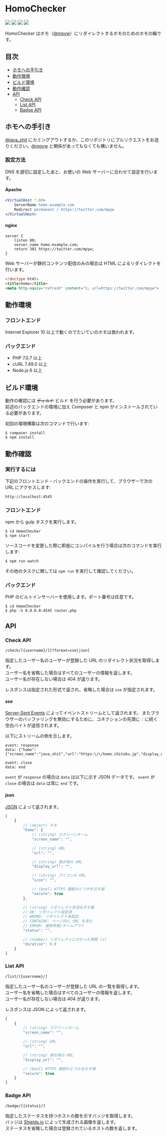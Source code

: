HomoChecker
===========

[![][travis-badge]][travis-link]
[![][dependencies-badge]][dependencies-link]
[![][climate-badge]][climate-link]
[![][homo-badge]][homo-link]

HomoChecker はホモ（[@mpyw](https://twitter.com/mpyw)）にリダイレクトするホモのためのホモの輪です。

## 目次

- [ホモへの手引き](#ホモへの手引き)
- [動作環境](#動作環境)
- [ビルド環境](#ビルド環境)
- [動作確認](#動作確認)
- [API](#api)
  - [Check API](#check-api)
  - [List API](#list-api)
  - [Badge API](#badge-api)

## ホモへの手引き

[@java_shit](https://twitter.com/java_shit) にカミングアウトするか、このリポジトリにプルリクエストをお送りください。[@mpyw](https://twitter.com/mpyw) と関係があってもなくても構いません。

### 設定方法

DNS を適切に設定したあと、お使いの Web サーバーに合わせて設定を行います。

#### Apache

```apache
<VirtualHost *:80>
    ServerName homo.example.com
    Redirect permanent / https://twitter.com/mpyw
</VirtualHost>
```

#### nginx

```nginx
server {
    listen 80;
    server_name homo.example.com;
    return 301 https://twitter.com/mpyw;
}
```

Web サーバーが静的コンテンツ配信のみの場合は HTML によるリダイレクトを行います。

```html
<!doctype html>
<title>homo</title>
<meta http-equiv="refresh" content="1; url=https://twitter.com/mpyw">
```

## 動作環境

### フロントエンド

Internet Explorer 10 以上で動くのでたいていのホモは救われます。

### バックエンド

- PHP 7.0.7 以上
- cURL 7.49.0 以上
- Node.js 6 以上

## ビルド環境

動作の確認には ~~ディルド~~ ビルド を行う必要があります。  
前述のバックエンドの環境に加え Composer と npm がインストールされている必要があります。

初回の環境構築は次のコマンドで行います:

```
$ composer install
$ npm install
```

## 動作確認

### 実行するには

下記のフロントエンド・バックエンドの操作を実行して、ブラウザーで次の URL にアクセスします:

```
http://localhost:4545
```

### フロントエンド

npm から gulp タスクを実行します。

```
$ cd HomoChecker
$ npm start
```

ソースコードを変更した際に即座にコンパイルを行う場合は次のコマンドを実行します:

```
$ npm run watch
```

その他のタスクに関しては `npm run` を実行して確認してください。

### バックエンド

PHP のビルトインサーバーを使用します。ポート番号は任意です。
```
$ cd HomoChecker
$ php -S 0.0.0.0:4545 router.php
```

## API

### Check API

```
/check/[{username}/][?format=sse|json]
```

指定したユーザー名のユーザーが登録した URL のリダイレクト状況を取得します。  
ユーザー名を省略した場合はすべてのユーザーの情報を返します。  
ユーザー名が存在しない場合は 404 が返ります。

レスポンスは指定された形式で返され、省略した場合は `sse` が指定されます。

#### sse

[Server-Sent Events](https://www.w3.org/TR/eventsource/) によってイベントストリームとして返されます。
またブラウザーのバッファリングを無効にするために、コネクションの先頭に `:` に続く空白バイトが送信されます。

以下にストリームの例を示します。

```
event: response
data: {"homo":{"screen_name":"java_shit","url":"https:\/\/homo.chitoku.jp","display_url":"homo.chitoku.jp","secure":true},"status":"OK","duration":0.45}

event: close
data: end
```

`event` が `response` の場合は `data` は以下に示す JSON データです。
`event` が `close` の場合は `data` は常に `end` です。

#### json

[JSON](http://www.json.org/) によって返されます。

```javascript
[
    {
        // (object) ホモ
        "homo": {
            // (string) スクリーンネーム
            "screen_name": "",

            // (string) URL
            "url": "",

            // (string) 表示用の URL
            "display_url": "",

            // (string) アイコンの URL
            "icon": "",

            // (bool) HTTPS 接続かどうかを示す値
            "secure": true
        },

        // (string) リダイレクト状況を示す値
        // OK: リダイレクト設定済
        // WRONG: リダイレクト未設定
        // CONTAINS: ページ内に URL を含む
        // ERROR: 接続失敗/タイムアウト
        "status": "",

        // (number) リダイレクトにかかった時間 (s)
        "duration": 0.0
    }
]
```

### List API

```
/list/[{username}/]
```

指定したユーザー名のユーザーが登録した URL の一覧を取得します。  
ユーザー名を省略した場合はすべてのユーザーの情報を返します。  
ユーザー名が存在しない場合は 404 が返ります。

レスポンスは JSON によって返されます。

```javascript
[
    {
        // (string) スクリーンネーム
        "screen_name": "",

        // (string) URL
        "url": "",

        // (string) 表示用の URL
        "display_url": "",

        // (bool) HTTPS 接続かどうかを示す値
        "secure": true
    }
]
```

### Badge API

```
/badge/[{status}/]
```

指定したステータスを持つホストの数を示すバッジを取得します。  
バッジは [Shields.io](https://shields.io/) によって生成される画像を返します。  
ステータスを省略した場合は登録されているホストの数を返します。


[travis-link]:          https://travis-ci.org/chitoku-k/HomoChecker
[travis-badge]:         https://img.shields.io/travis/chitoku-k/HomoChecker.svg?style=flat-square
[dependencies-link]:    https://gemnasium.com/github.com/chitoku-k/HomoChecker
[dependencies-badge]:   https://img.shields.io/gemnasium/chitoku-k/HomoChecker.svg?style=flat-square
[climate-link]:         https://codeclimate.com/github/chitoku-k/HomoChecker
[climate-badge]:        https://img.shields.io/codeclimate/github/chitoku-k/HomoChecker.svg?style=flat-square
[homo-link]:            https://homo.chitoku.jp:4545
[homo-badge]:           https://homo.chitoku.jp:4545/badge/?style=flat-square
